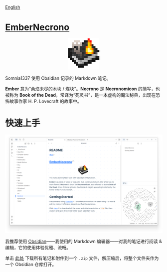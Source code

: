 [English](https://github.com/Somnia1337/EmberNecrono/blob/main/README.md)

# [EmberNecrono](https://github.com/Somnia1337/EmberNecrono)

<div align=center>
  <img src="https://github.com/Somnia1337/EmberNecrono/blob/main/_Attachment/EmberNecrono_2048.png?raw=true" width="100px">
</div>

Somnia1337 使用 Obsidian 记录的 Markdown 笔记。

**Ember** 意为“余焰未尽的木块 / 煤块”。**Necrono** 是 **Necronomicon** 的简写，也被称为 **Book of the Dead**，常译为“死灵书”，是一本虚构的魔法秘典，出现在恐怖故事作家 H. P. Lovecraft 的故事中。

# 快速上手

<div align=center>
  <img src="https://github.com/Somnia1337/EmberNecrono/blob/main/_Attachment/Screenshot_v0.3.png?raw=true">
</div>

我推荐使用 [Obsidian](https://obsidian.md/)——我使用的 Markdown 编辑器——对我的笔记进行阅读 & 编辑，它的使用体验优雅、流畅。

单击 [此处](https://github.com/Somnia1337/EmberNecrono/archive/refs/heads/main.zip) 下载所有笔记和附件到一个 `.zip` 文件，解压缩后，将整个文件夹作为一个 Obsidian 仓库打开。